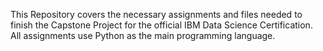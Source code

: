 This Repository covers the necessary assignments and files needed to finish the Capstone Project for the official IBM Data Science Certification. All assignments use Python as the main programming language.
